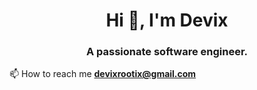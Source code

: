 <h1 align="center">Hi 👋, I'm Devix</h1>
<h3 align="center">A passionate software engineer.</h3>

📫 How to reach me **devixrootix@gmail.com**
